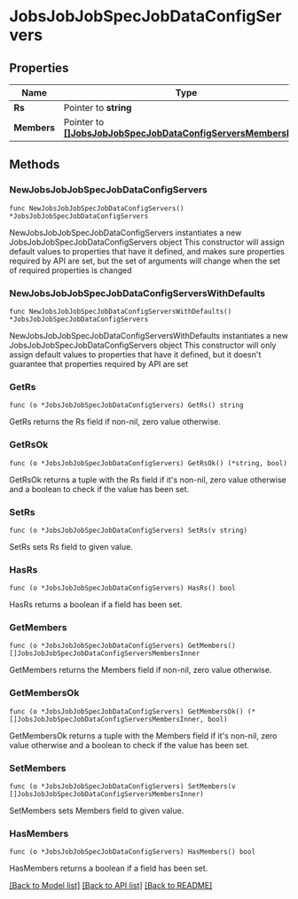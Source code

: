 # JobsJobJobSpecJobDataConfigServers

## Properties

Name | Type | Description | Notes
------------ | ------------- | ------------- | -------------
**Rs** | Pointer to **string** |  | [optional] 
**Members** | Pointer to [**[]JobsJobJobSpecJobDataConfigServersMembersInner**](JobsJobJobSpecJobDataConfigServersMembersInner.md) |  | [optional] 

## Methods

### NewJobsJobJobSpecJobDataConfigServers

`func NewJobsJobJobSpecJobDataConfigServers() *JobsJobJobSpecJobDataConfigServers`

NewJobsJobJobSpecJobDataConfigServers instantiates a new JobsJobJobSpecJobDataConfigServers object
This constructor will assign default values to properties that have it defined,
and makes sure properties required by API are set, but the set of arguments
will change when the set of required properties is changed

### NewJobsJobJobSpecJobDataConfigServersWithDefaults

`func NewJobsJobJobSpecJobDataConfigServersWithDefaults() *JobsJobJobSpecJobDataConfigServers`

NewJobsJobJobSpecJobDataConfigServersWithDefaults instantiates a new JobsJobJobSpecJobDataConfigServers object
This constructor will only assign default values to properties that have it defined,
but it doesn't guarantee that properties required by API are set

### GetRs

`func (o *JobsJobJobSpecJobDataConfigServers) GetRs() string`

GetRs returns the Rs field if non-nil, zero value otherwise.

### GetRsOk

`func (o *JobsJobJobSpecJobDataConfigServers) GetRsOk() (*string, bool)`

GetRsOk returns a tuple with the Rs field if it's non-nil, zero value otherwise
and a boolean to check if the value has been set.

### SetRs

`func (o *JobsJobJobSpecJobDataConfigServers) SetRs(v string)`

SetRs sets Rs field to given value.

### HasRs

`func (o *JobsJobJobSpecJobDataConfigServers) HasRs() bool`

HasRs returns a boolean if a field has been set.

### GetMembers

`func (o *JobsJobJobSpecJobDataConfigServers) GetMembers() []JobsJobJobSpecJobDataConfigServersMembersInner`

GetMembers returns the Members field if non-nil, zero value otherwise.

### GetMembersOk

`func (o *JobsJobJobSpecJobDataConfigServers) GetMembersOk() (*[]JobsJobJobSpecJobDataConfigServersMembersInner, bool)`

GetMembersOk returns a tuple with the Members field if it's non-nil, zero value otherwise
and a boolean to check if the value has been set.

### SetMembers

`func (o *JobsJobJobSpecJobDataConfigServers) SetMembers(v []JobsJobJobSpecJobDataConfigServersMembersInner)`

SetMembers sets Members field to given value.

### HasMembers

`func (o *JobsJobJobSpecJobDataConfigServers) HasMembers() bool`

HasMembers returns a boolean if a field has been set.


[[Back to Model list]](../README.md#documentation-for-models) [[Back to API list]](../README.md#documentation-for-api-endpoints) [[Back to README]](../README.md)


